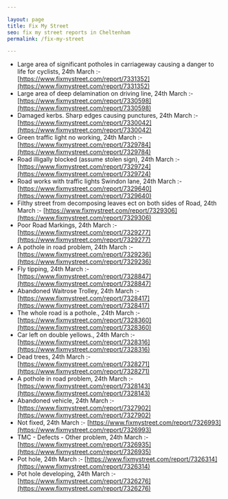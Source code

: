 ```yaml
---

layout: page
title: Fix My Street
seo: fix my street reports in Cheltenham
permalink: /fix-my-street

---
```


<!-- fix_marker starts -->

- Large area of significant potholes in carriageway causing a danger to life for cyclists, 24th March :- [https://www.fixmystreet.com/report/7331352](https://www.fixmystreet.com/report/7331352)
- Large area of deep delamination on driving line, 24th March :- [https://www.fixmystreet.com/report/7330598](https://www.fixmystreet.com/report/7330598)
- Damaged kerbs. Sharp edges causing punctures, 24th March :- [https://www.fixmystreet.com/report/7330042](https://www.fixmystreet.com/report/7330042)
- Green traffic light no working, 24th March :- [https://www.fixmystreet.com/report/7329784](https://www.fixmystreet.com/report/7329784)
- Road illigally blocked (assume stolen sign), 24th March :- [https://www.fixmystreet.com/report/7329724](https://www.fixmystreet.com/report/7329724)
- Road works with traffic lights Swindon lane, 24th March :- [https://www.fixmystreet.com/report/7329640](https://www.fixmystreet.com/report/7329640)
- Filthy street from decomposing leaves ect on both sides of Road, 24th March :- [https://www.fixmystreet.com/report/7329306](https://www.fixmystreet.com/report/7329306)
- Poor Road Markings, 24th March :- [https://www.fixmystreet.com/report/7329277](https://www.fixmystreet.com/report/7329277)
- A pothole in road problem, 24th March :- [https://www.fixmystreet.com/report/7329236](https://www.fixmystreet.com/report/7329236)
- Fly tipping, 24th March :- [https://www.fixmystreet.com/report/7328847](https://www.fixmystreet.com/report/7328847)
- Abandoned Waitrose Trolley, 24th March :- [https://www.fixmystreet.com/report/7328417](https://www.fixmystreet.com/report/7328417)
- The whole road is a pothole., 24th March :- [https://www.fixmystreet.com/report/7328360](https://www.fixmystreet.com/report/7328360)
- Car left on double yellows., 24th March :- [https://www.fixmystreet.com/report/7328316](https://www.fixmystreet.com/report/7328316)
- Dead trees, 24th March :- [https://www.fixmystreet.com/report/7328271](https://www.fixmystreet.com/report/7328271)
- A pothole in road problem, 24th March :- [https://www.fixmystreet.com/report/7328143](https://www.fixmystreet.com/report/7328143)
- Abandoned vehicle, 24th March :- [https://www.fixmystreet.com/report/7327902](https://www.fixmystreet.com/report/7327902)
- Not fixed, 24th March :- [https://www.fixmystreet.com/report/7326993](https://www.fixmystreet.com/report/7326993)
- TMC - Defects - Other problem, 24th March :- [https://www.fixmystreet.com/report/7326935](https://www.fixmystreet.com/report/7326935)
- Pot hole, 24th March :- [https://www.fixmystreet.com/report/7326314](https://www.fixmystreet.com/report/7326314)
- Pot hole developing, 24th March :- [https://www.fixmystreet.com/report/7326276](https://www.fixmystreet.com/report/7326276)

<!-- fix_marker ends -->